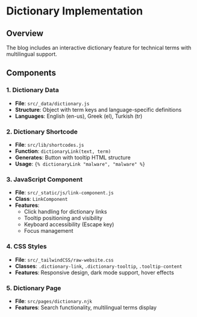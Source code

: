 # Dictionary Implementation

## Overview
The blog includes an interactive dictionary feature for technical terms with multilingual support.

## Components

### 1. Dictionary Data
- **File**: `src/_data/dictionary.js`
- **Structure**: Object with term keys and language-specific definitions
- **Languages**: English (en-us), Greek (el), Turkish (tr)

### 2. Dictionary Shortcode
- **File**: `src/lib/shortcodes.js` 
- **Function**: `dictionaryLink(text, term)`
- **Generates**: Button with tooltip HTML structure
- **Usage**: `{% dictionaryLink "malware", "malware" %}`

### 3. JavaScript Component
- **File**: `src/_static/js/link-component.js`
- **Class**: `LinkComponent`
- **Features**: 
  - Click handling for dictionary links
  - Tooltip positioning and visibility
  - Keyboard accessibility (Escape key)
  - Focus management

### 4. CSS Styles
- **File**: `src/_tailwindCSS/raw-website.css`
- **Classes**: `.dictionary-link`, `.dictionary-tooltip`, `.tooltip-content`
- **Features**: Responsive design, dark mode support, hover effects

### 5. Dictionary Page
- **File**: `src/pages/dictionary.njk`
- **Features**: Search functionality, multilingual terms display